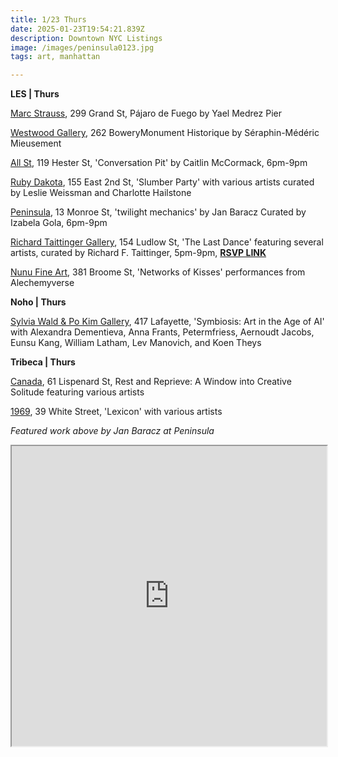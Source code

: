 ```yaml
---
title: 1/23 Thurs
date: 2025-01-23T19:54:21.839Z
description: Downtown NYC Listings
image: /images/peninsula0123.jpg
tags: art, manhattan

---
```

**L﻿ES | Thurs**

[M﻿arc Strauss](https://marcstraus.com/exhibitions/158-yael-medrez-pier-pajaro-de-fuego/), 299 Grand St, Pájaro de Fuego by Yael Medrez Pier

[Westwood Gallery](https://westwoodgallery.com/exhibitions/142-monument-historique-19th-century-photographs-by-seraphin-mederic-mieusement-and-other-french-photographers/), 262 BoweryMonument Historique by Séraphin-Médéric Mieusement

[A﻿ll St](https://allstnyc.com/), 119 Hester St,  'Conversation Pit' by Caitlin McCormack, 6pm-9pm

[Ruby Dakota](https://www.instagram.com/ruby_dakota.ny), 155 East 2nd St, 'Slumber Party' with various artists curated by Leslie Weissman and Charlotte Hailstone

[Peninsula](https://www.peninsulaartspace.com/), 13 Monroe St, 'twilight mechanics' by Jan Baracz Curated by Izabela Gola, 6pm-9pm

[Richard Taittinger Gallery](https://richardtaittinger.com/exhibitions/), 154 Ludlow St, 'The Last Dance' featuring several artists, curated by Richard F. Taittinger, 5pm-9pm, **[RSVP LINK](https://www.eventbrite.com/e/the-last-dance-grand-opening-tickets-1216662713929)** 

[Nunu Fine Art](https://www.nunufineart.com/new-york), 381 Broome St, 'Networks of Kisses' performances from Alechemyverse

**N﻿oho | Thurs**

[Sylvia Wald & Po Kim Gallery](https://www.swpk.org/exhibition-symbiosis), 417 Lafayette, 'Symbiosis: Art in the Age of AI' with Alexandra Dementieva, Anna Frants, Petermfriess, Aernoudt Jacobs, Eunsu Kang, William Latham, Lev Manovich, and Koen Theys

**T﻿ribeca | Thurs**

[Canada](https://canadanewyork.com/exhibitions/rest-and-reprieve-a-window-into-creative-solitude-eighth-house-residency), 61 Lispenard St, Rest and Reprieve: A Window into Creative Solitude featuring various artists

[1﻿969](http://www.1969gallery.com/upcoming), 39 White Street, 'Lexicon' with various artists

*F﻿eatured work above by Jan Baracz at Peninsula*

<iframe src="https://www.google.com/maps/d/u/1/embed?mid=12kwpXPqq9XWu3HfNL7-u0C5aDwKIEJE&ehbc=2E312F" width="100%" height="480"></iframe>
